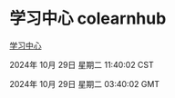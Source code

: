 # 学习中心 colearnhub
[学习中心](http://219.139.197.74:56308/colearnhub/)

2024年 10月 29日 星期二 11:40:02 CST

2024年 10月 29日 星期二 03:40:02 GMT
